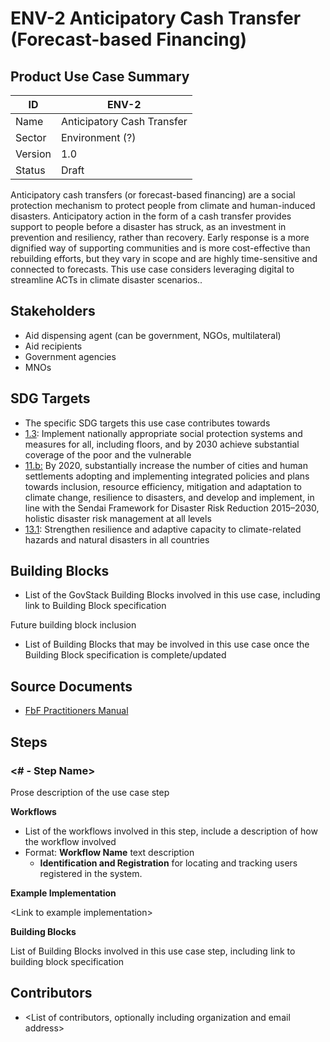# ENV-2 Anticipatory Cash Transfer (Forecast-based Financing)

## Product Use Case Summary

| ID      | ENV-2                      |
| ------- | -------------------------- |
| Name    | Anticipatory Cash Transfer |
| Sector  | Environment (?)            |
| Version | 1.0                        |
| Status  | Draft                      |

Anticipatory cash transfers (or forecast-based financing) are a social protection mechanism to protect people from climate and human-induced disasters. Anticipatory action in the form of a cash transfer provides support to people before a disaster has struck, as an investment in prevention and resiliency, rather than recovery. Early response is a more dignified way of supporting communities and is more cost-effective than rebuilding efforts, but they vary in scope and are highly time-sensitive and connected to forecasts. This use case considers leveraging digital to streamline ACTs in climate disaster scenarios..

## Stakeholders

* Aid dispensing agent (can be government, NGOs, multilateral)
* Aid recipients
* Government agencies
* MNOs

## SDG Targets

* The specific SDG targets this use case contributes towards
* [1.3](https://exchange.dial.global/sdgs/no\_poverty): Implement nationally appropriate social protection systems and measures for all, including floors, and by 2030 achieve substantial coverage of the poor and the vulnerable
* [11.b:](https://exchange.dial.global/sdgs/sustainable\_cities\_and\_communiti) By 2020, substantially increase the number of cities and human settlements adopting and implementing integrated policies and plans towards inclusion, resource efficiency, mitigation and adaptation to climate change, resilience to disasters, and develop and implement, in line with the Sendai Framework for Disaster Risk Reduction 2015–2030, holistic disaster risk management at all levels
* [13.1](https://exchange.dial.global/sdgs/climate\_action): Strengthen resilience and adaptive capacity to climate-related hazards and natural disasters in all countries

## Building Blocks

* List of the GovStack Building Blocks involved in this use case, including link to Building Block specification

Future building block inclusion

* List of Building Blocks that may be involved in this use case once the Building Block specification is complete/updated

## Source Documents

* [FbF Practitioners Manual](https://manual.forecast-based-financing.org/en/)

## Steps

### <# - Step Name>

Prose description of the use case step

&#x20;**Workflows**

* List of the workflows involved in this step, include a description of how the workflow involved
* Format: **Workflow Name** text description
  * **Identification and Registration** for locating and tracking users registered in the system.&#x20;

**Example Implementation**

\<Link to example implementation>

**Building Blocks**

List of Building Blocks involved in this use case step, including link to building block specification&#x20;

## Contributors

* \<List of contributors, optionally including organization and email address>
